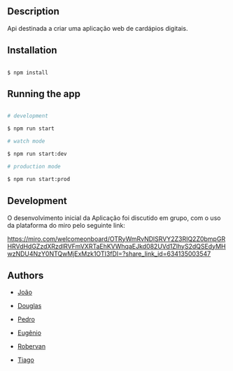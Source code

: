 ## Description

Api destinada a criar uma aplicação web de cardápios digitais.

## Installation

```

$ npm install

```

## Running the app

```bash

# development

$ npm run start

# watch mode

$ npm run start:dev

# production mode

$ npm run start:prod

```

## Development

O desenvolvimento inicial da Aplicação foi discutido em grupo, com o uso da plataforma do miro pelo seguinte link:

https://miro.com/welcomeonboard/OTRyWmRvNDlSRVY2Z3RIQ2Z0bmpGRHRVdHdGZzdXRzdlRVFmVXRTaEhKVWhqaEJkd082UVd1ZlhyS2dQSEdyMHwzNDU4NzY0NTQwMjExMzk1OTI3fDI=?share_link_id=634135003547

## Authors

- <a href="https://github.com/BragaJoao"> João <a/>

- <a href="https://github.com/DouglasVolcato"> Douglas <a/>

- <a href="https://github.com/lopesphls"> Pedro <a/>

- <a href="https://github.com/nenooffice"> Eugênio <a/>

- <a href="https://github.com/RobervanSouza"> Robervan <a/>

- <a href="https://github.com/TiagoBonoraBraga"> Tiago <a/>
